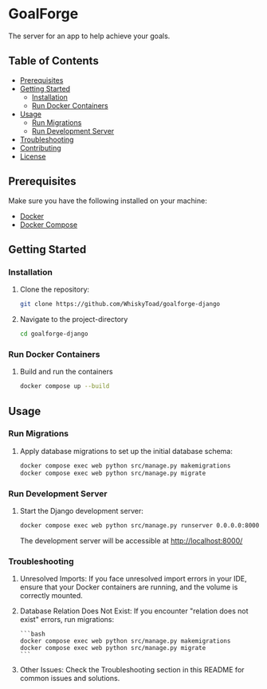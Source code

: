 # GoalForge

The server for an app to help achieve your goals.

## Table of Contents

- [Prerequisites](#prerequisites)
- [Getting Started](#getting-started)
  - [Installation](#installation)
  - [Run Docker Containers](#run-docker-containers)
- [Usage](#usage)
  - [Run Migrations](#run-migrations)
  - [Run Development Server](#run-development-server)
- [Troubleshooting](#troubleshooting)
- [Contributing](#contributing)
- [License](#license)

## Prerequisites

Make sure you have the following installed on your machine:

- [Docker](https://www.docker.com/)
- [Docker Compose](https://docs.docker.com/compose/)

## Getting Started

### Installation

1. Clone the repository:

   ```bash
   git clone https://github.com/WhiskyToad/goalforge-django

   ```

2. Navigate to the project-directory

   ```bash
   cd goalforge-django
   ```

### Run Docker Containers

1. Build and run the containers

   ```bash
   docker compose up --build
   ```

## Usage

### Run Migrations

1. Apply database migrations to set up the initial database schema:

   ```bash
   docker compose exec web python src/manage.py makemigrations
   docker compose exec web python src/manage.py migrate
   ```

### Run Development Server

1. Start the Django development server:

   ```bash
   docker compose exec web python src/manage.py runserver 0.0.0.0:8000
   ```

   The development server will be accessible at <http://localhost:8000/>

### Troubleshooting

1.  Unresolved Imports:
    If you face unresolved import errors in your IDE, ensure that your Docker containers are running, and the volume is correctly mounted.

2.  Database Relation Does Not Exist:
    If you encounter "relation does not exist" errors, run migrations:

        ```bash
        docker compose exec web python src/manage.py makemigrations
        docker compose exec web python src/manage.py migrate
        ```

3.  Other Issues: Check the Troubleshooting section in this README for common issues and solutions.

